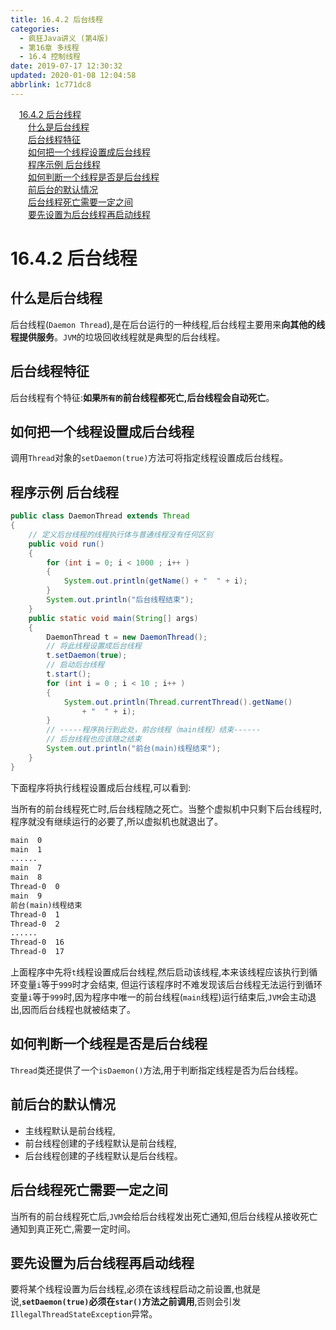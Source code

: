 ```yaml
---
title: 16.4.2 后台线程
categories: 
  - 疯狂Java讲义 (第4版)
  - 第16章 多线程
  - 16.4 控制线程
date: 2019-07-17 12:30:32
updated: 2020-01-08 12:04:58
abbrlink: 1c771dc8
---
```

<div id='my_toc'><a href="/JavaReadingNotes/1c771dc8/#16-4-2-后台线程" class="header_1">16.4.2 后台线程</a><br><a href="/JavaReadingNotes/1c771dc8/#什么是后台线程" class="header_2">什么是后台线程</a><br><a href="/JavaReadingNotes/1c771dc8/#后台线程特征" class="header_2">后台线程特征</a><br><a href="/JavaReadingNotes/1c771dc8/#如何把一个线程设置成后台线程" class="header_2">如何把一个线程设置成后台线程</a><br><a href="/JavaReadingNotes/1c771dc8/#程序示例-后台线程" class="header_2">程序示例 后台线程</a><br><a href="/JavaReadingNotes/1c771dc8/#如何判断一个线程是否是后台线程" class="header_2">如何判断一个线程是否是后台线程</a><br><a href="/JavaReadingNotes/1c771dc8/#前后台的默认情况" class="header_2">前后台的默认情况</a><br><a href="/JavaReadingNotes/1c771dc8/#后台线程死亡需要一定之间" class="header_2">后台线程死亡需要一定之间</a><br><a href="/JavaReadingNotes/1c771dc8/#要先设置为后台线程再启动线程" class="header_2">要先设置为后台线程再启动线程</a><br></div>
<style>.header_1{margin-left: 1em;}.header_2{margin-left: 2em;}.header_3{margin-left: 3em;}.header_4{margin-left: 4em;}.header_5{margin-left: 5em;}.header_6{margin-left: 6em;}</style>
<!--more-->
<script>if (navigator.platform.search('arm')==-1){document.getElementById('my_toc').style.display = 'none';}var e,p = document.getElementsByTagName('p');while (p.length>0) {e = p[0];e.parentElement.removeChild(e);}</script>

<!--end-->
<!--SSTStart-->
# 16.4.2 后台线程
## 什么是后台线程
后台线程(`Daemon Thread`),是在后台运行的一种线程,后台线程主要用来**向其他的线程提供服务**。`JVM`的垃圾回收线程就是典型的后台线程。
## 后台线程特征
后台线程有个特征:**如果`所有的`前台线程都死亡,后台线程会自动死亡**。
## 如何把一个线程设置成后台线程
调用`Thread`对象的`setDaemon(true)`方法可将指定线程设置成后台线程。
<!--SSTStop-->
## 程序示例 后台线程
```java
public class DaemonThread extends Thread
{
    // 定义后台线程的线程执行体与普通线程没有任何区别
    public void run()
    {
        for (int i = 0; i < 1000 ; i++ )
        {
            System.out.println(getName() + "  " + i);
        }
        System.out.println("后台线程结束");
    }
    public static void main(String[] args)
    {
        DaemonThread t = new DaemonThread();
        // 将此线程设置成后台线程
        t.setDaemon(true);
        // 启动后台线程
        t.start();
        for (int i = 0 ; i < 10 ; i++ )
        {
            System.out.println(Thread.currentThread().getName()
                + "  " + i);
        }
        // -----程序执行到此处，前台线程（main线程）结束------
        // 后台线程也应该随之结束
        System.out.println("前台(main)线程结束");
    }
}
```
下面程序将执行线程设置成后台线程,可以看到:
<!--SSTStart-->
当所有的前台线程死亡时,后台线程随之死亡。当整个虚拟机中只剩下后台线程时,程序就没有继续运行的必要了,所以虚拟机也就退出了。
<!--SSTStop-->
```cmd
main  0
main  1
......
main  7
main  8
Thread-0  0
main  9
前台(main)线程结束
Thread-0  1
Thread-0  2
......
Thread-0  16
Thread-0  17
```
上面程序中先将`t`线程设置成后台线程,然后启动该线程,本来该线程应该执行到循环变量`i`等于`999`时才会结束,
但运行该程序时不难发现该后台线程无法运行到循环变量`i`等于`999`时,因为程序中唯一的前台线程(`main`线程)运行结束后,`JVM`会主动退出,因而后台线程也就被结束了。
<!--SSTStart-->
## 如何判断一个线程是否是后台线程
`Thread`类还提供了一个`isDaemon()`方法,用于判断指定线程是否为后台线程。
## 前后台的默认情况
- 主线程默认是前台线程,
- 前台线程创建的子线程默认是前台线程,
- 后台线程创建的子线程默认是后台线程。

## 后台线程死亡需要一定之间
当所有的前台线程死亡后,`JVM`会给后台线程发出死亡通知,但后台线程从接收死亡通知到真正死亡,需要一定时间。
## 要先设置为后台线程再启动线程
要将某个线程设置为后台线程,必须在该线程启动之前设置,也就是说,**`setDaemon(true)`必须在`star()`方法之前调用**,否则会引发`IllegalThreadStateException`异常。
<!--SSTStop-->
